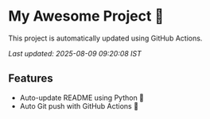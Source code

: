 # My Awesome Project 🚀

This project is automatically updated using GitHub Actions.

_Last updated: 2025-08-09 09:20:08 IST_

## Features
- Auto-update README using Python 🐍
- Auto Git push with GitHub Actions 🤖

